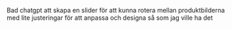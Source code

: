 Bad chatgpt att skapa en slider för att kunna rotera mellan produktbilderna med lite justeringar för att anpassa och designa så som jag ville ha det
